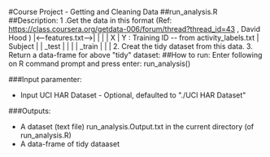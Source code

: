 #Course Project -  Getting and Cleaning Data
##run_analysis.R 
##Description:
1 .Get the data in this format (Ref: https://class.coursera.org/getdata-006/forum/thread?thread_id=43 , David Hood ) 
           |<--features.txt-->|                                             |          |
           | X                | Y : Training ID -- from activity_labels.txt | Subject  |
           |   _test          |                                             |          |
           |   _train        |                                              |          |
2. Creat the tidy dataset from this data.
3. Return a data-frame for above "tidy" dataset: 
##How to run:
Enter following on R command prompt and press enter:
run_analysis()


###Input paramenter: 
* Input UCI HAR Dataset - Optional, defaulted to 	"./UCI HAR Dataset"

###Outputs:
* A dataset (text file) run_analysis.Output.txt in the current directory (of run_analysis.R)
* A data-frame of tidy dataaset